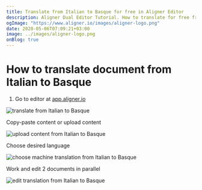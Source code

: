 ```yaml
---
title: Translate from Italian to Basque for free in Aligner Editor
description: Aligner Dual Editor Tutorial. How to translate for free from Italian to Basque. Aligner is multilingual document management platform. 
ogImage: "https://www.aligner.io/images/aligner-logo.png"
date: 2020-05-06T07:09:21+03:00
image: ../images/aligner-logo.png
onBlog: true
---
```


# How to translate document from Italian to Basque

1. Go to editor at [app.aligner.io](https://app.aligner.io "Aligner App web page")

![translate from Italian to Basque](../aligner-blank-editor.png "translate from Italian to Basque")

Copy-paste content or upload content

![upload content from Italian to Basque](../aligner-uploaded-document.png "upload content from Italian to Basque")

Choose desired language

![choose machine translation from Italian to Basque](../aligner-language-dropdown.png "choose machine translation from Italian to Basque")

Work and edit 2 documents in parallel

![edit translation from Italian to Basque](../aligner-double-sitded-editor.png "edit translation from Italian to Basque")

